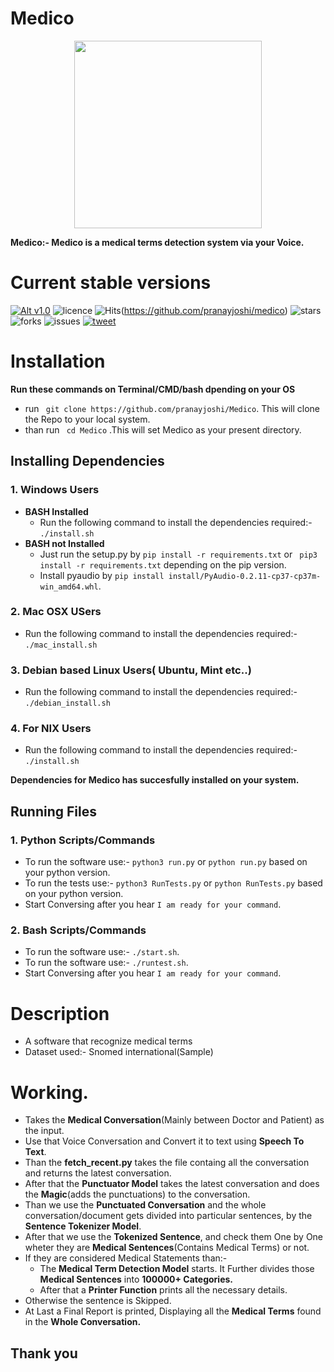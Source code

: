 # Medico
<p align="center">
  <img width="300" height="300" src="/img/medico_round.png">
</p>

**Medico:- Medico is a medical terms detection system via your Voice.**

# Current stable versions
[![Alt v1.0](https://img.shields.io/badge/release--1.0-ok-green.svg)](https://github.com/pranayjoshi/Medico/releases/tag/1.0)  ![licence](https://img.shields.io/github/license/pranayjoshi/Medico) ![Hits](https://hits.seeyoufarm.com/api/count/incr/badge.svg?url=https%3A%2F%2Fgithub.com%2Fpranayjoshi%2FMedico&count_bg=%23DD8524&title_bg=%23555555&icon=github.svg&icon_color=%23E7E7E7&title=visitors&edge_flat=false)(https://github.com/pranayjoshi/medico) ![stars](https://img.shields.io/github/stars/pranayjoshi/Medico) ![forks](https://img.shields.io/github/forks/pranayjoshi/Medico) ![issues](https://img.shields.io/github/issues/pranayjoshi/Medico) [![tweet](https://img.shields.io/twitter/url?url=https%3A%2F%2Fgithub.com%2Fpranayjoshi%2FMedico)](https://twitter.com/intent/tweet?text=Wow:&url=https%3A%2F%2Fgithub.com%2Fpranayjoshi%2FMedico)
# Installation
**Run these commands on Terminal/CMD/bash dpending on your OS**
* run ``` git clone https://github.com/pranayjoshi/Medico```. This will clone the Repo to your local system.
* than run ``` cd Medico``` .This will set Medico as your present directory.

## Installing Dependencies
### 1. Windows Users
* **BASH Installed**
  * Run the following command to install the dependencies required:- ```./install.sh```
* **BASH not Installed**
  * Just run the setup.py by ``` pip install -r requirements.txt ``` or ``` pip3 install -r requirements.txt``` depending on the pip version.
  * Install pyaudio by ``` pip install install/PyAudio-0.2.11-cp37-cp37m-win_amd64.whl ```.
### 2. Mac OSX USers
* Run the following command to install the dependencies required:- ```./mac_install.sh```
### 3. Debian based Linux Users( Ubuntu, Mint etc..)
* Run the following command to install the dependencies required:- ```./debian_install.sh```
### 4. For NIX Users
* Run the following command to install the dependencies required:- ```./install.sh```

**Dependencies for **Medico** has succesfully installed on your system.**

## Running Files
### 1. Python Scripts/Commands
* To run the software use:- ```python3 run.py``` or ```python run.py``` based on your python version.
* To run the tests use:- ```python3 RunTests.py``` or ```python RunTests.py``` based on your python version.
* Start Conversing after you hear ``` I am ready for your command ```.
### 2. Bash Scripts/Commands
* To run the software use:- ```./start.sh```.
* To run the software use:- ```./runtest.sh```.
* Start Conversing after you hear ``` I am ready for your command ```.

# Description
* A software that recognize medical terms
* Dataset used:- Snomed international(Sample)

# Working.
* Takes the **Medical Conversation**(Mainly between Doctor and Patient) as the input.
* Use that Voice Conversation and Convert it to text using **Speech To Text**.
* Than the **fetch_recent.py** takes the file containg all the conversation and returns the latest conversation.
* After that the **Punctuator Model** takes the latest conversation and does the **Magic**(adds the punctuations) to the conversation.
* Than we use the **Punctuated Conversation** and the whole conversation/document gets divided into particular sentences, by the **Sentence Tokenizer Model**.
* After that we use the **Tokenized Sentence**, and check them One by One wheter they are **Medical Sentences**(Contains Medical Terms) or not.
* If they are considered Medical Statements than:-
  * The **Medical Term Detection Model** starts. It Further divides those **Medical Sentences** into **100000+ Categories.**
  * After that a **Printer Function** prints all the necessary details.
* Otherwise the sentence is Skipped.
* At Last a Final Report is printed, Displaying all the **Medical Terms** found in the **Whole Conversation.**

## Thank you
